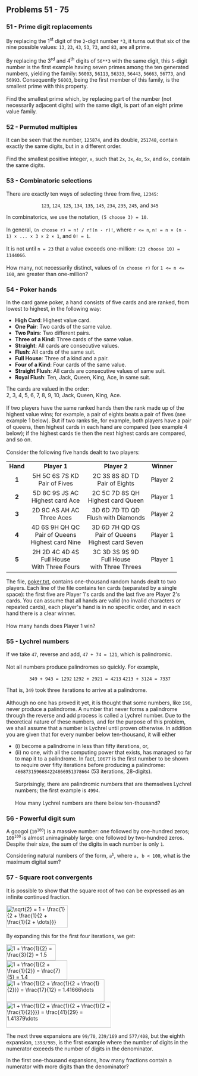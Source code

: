 ## Problems 51 - 75
### 51 - Prime digit replacements
By replacing the 1<sup>st</sup> digit of the `2`-digit number `*3`, it turns out that
six of the nine possible values: `13`, `23`, `43`, `53`, `73`, and `83`, are all prime.\
\
By replacing the 3<sup>rd</sup> and 4<sup>th</sup> digits of `56**3` with the same digit,
this `5`-digit number is the first example having seven primes among the ten generated
numbers, yielding the family: `56003`, `56113`, `56333`, `56443`, `56663`, `56773`, and
`56993`. Consequently `56003`, being the first member of this family, is the smallest
prime with this property.\
\
Find the smallest prime which, by replacing part of the number (not necessarily
adjacent digits) with the same digit, is part of an eight prime value family.

### 52 - Permuted multiples
It can be seen that the number, `125874`, and its double, `251748`,
contain exactly the same digits, but in a different order.\
\
Find the smallest positive integer, `x`, such that `2x`, `3x`, `4x`,
`5x`, and `6x`, contain the same digits.

### 53 - Combinatoric selections
There are exactly ten ways of selecting three from five, `12345`:

<p align="center">
<code>123</code>, <code>124</code>, <code>125</code>, <code>134</code>,
<code>135</code>, <code>145</code>, <code>234</code>, <code>235</code>,
<code>245</code>, and <code>345</code>
</p>

In combinatorics, we use the notation, `(5 choose 3) = 10`.\
\
In general, `(n choose r) = n! / r!(n - r)!`, where `r <= n`,
`n! = n × (n - 1) × ... × 3 × 2 × 1`, and `0! = 1`.\
\
It is not until `n = 23` that a value exceeds one-million: `(23 choose 10) = 1144066`.\
\
How many, not necessarily distinct, values of `(n choose r)` for `1 <= n <= 100`, are
greater than one-million?

### 54 - Poker hands
In the card game poker, a hand consists of five cards and are ranked, from lowest
to highest, in the following way:
- **High Card**: Highest value card.
- **One Pair**: Two cards of the same value.
- **Two Pairs**: Two different pairs.
- **Three of a Kind**: Three cards of the same value.
- **Straight**: All cards are consecutive values.
- **Flush**: All cards of the same suit.
- **Full House**: Three of a kind and a pair.
- **Four of a Kind**: Four cards of the same value.
- **Straight Flush**: All cards are consecutive values of same suit.
- **Royal Flush**: Ten, Jack, Queen, King, Ace, in same suit.

The cards are valued in the order:\
2, 3, 4, 5, 6, 7, 8, 9, 10, Jack, Queen, King, Ace.\
\
If two players have the same ranked hands then the rank made up of the highest value
wins; for example, a pair of eights beats a pair of fives (see example 1 below). But
if two ranks tie, for example, both players have a pair of queens, then highest cards
in each hand are compared (see example 4 below); if the highest cards tie then
the next highest cards are compared, and so on.\
\
Consider the following five hands dealt to two players:

<table style="text-align:center">
<tr><td><b>Hand</b></td><td><b>Player 1</b></td>
<td><b>Player 2</b></td><td><b>Winner</b></td></tr>

<tr><td><b>1</b></td><td>5H 5C 6S 7S KD<br>Pair of Fives</td>
<td>2C 3S 8S 8D TD<br>Pair of Eights</td><td>Player 2</td></tr>

<tr><td><b>2</b></td><td>5D 8C 9S JS AC<br>Highest card Ace</td>
<td>2C 5C 7D 8S QH<br>Highest card Queen</td><td>Player 1</td></tr>

<tr><td><b>3</b></td><td>2D 9C AS AH AC<br>Three Aces</td>
<td>3D 6D 7D TD QD<br>Flush  with Diamonds</td><td>Player 2</td></tr>

<tr><td><b>4</b></td><td>4D 6S 9H QH QC<br>Pair of Queens<br>Highest card Nine</td>
<td>3D 6D 7H QD QS<br>Pair of Queens<br>Highest card Seven</td><td>Player 1</td></tr>

<tr><td><b>5</b></td><td>2H 2D 4C 4D 4S<br>Full House<br>With Three Fours</td>
<td>3C 3D 3S 9S 9D<br>Full House<br>with Three Threes</td><td>Player 1</td></tr>
</table>

The file, [poker.txt](../../res/p054_poker.txt), contains one-thousand random hands
dealt to two players. Each line of the file contains ten cards (separated by a single
space): the first five are Player 1's cards and the last five are Player 2's cards.
You can assume that all hands are valid (no invalid characters or repeated cards),
each player's hand is in no specific order, and in each hand there is a clear winner.\
\
How many hands does Player 1 win?

### 55 - Lychrel numbers
If we take `47`, reverse and add, `47 + 74 = 121`, which is palindromic.\
\
Not all numbers produce palindromes so quickly. For example,

<p align="center">
<code>349 + 943 = 1292</code>
<code>1292 + 2921 = 4213</code>
<code>4213 + 3124 = 7337</code>
</p>

That is, `349` took three iterations to arrive at a palindrome.\
\
Although no one has proved it yet, it is thought that some numbers,
like `196`, never produce a palindrome. A number that never forms
a palindrome through the reverse and add process is called a Lychrel
number. Due to the theoretical nature of these numbers, and for the
purpose of this problem, we shall assume that a number is Lychrel until
proven otherwise. In addition you are given that for every number below
ten-thousand, it will either
- (i) become a palindrome in less than fifty iterations, or,
- (ii) no one, with all the computing power that exists, has managed so far to map
it to a palindrome. In fact, `10677` is the first number to be shown to require over
fifty iterations before producing a palindrome: `4668731596684224866951378664` (53
iterations, 28-digits).\
\
Surprisingly, there are palindromic numbers that are themselves Lychrel numbers;
the first example is `4994`.\
\
How many Lychrel numbers are there below ten-thousand?

### 56 - Powerful digit sum
<p>
A googol (<code>10<sup>100</sup></code>) is a massive number: one
followed by one-hundred zeros; <code>100<sup>100</sup></code> is almost
unimaginably large: one followed by two-hundred zeros. Despite their
size, the sum of the digits in each number is only <code>1</code>.
</p>

<p>
Considering natural numbers of the form, <code>a<sup>b</sup></code>,
where <code>a, b < 100</code>, what is the maximum digital sum?
</p>

### 57 - Square root convergents
It is possible to show that the square root of two can be expressed as an infinite
continued fraction.

<p>
<img src="http://www.sciweavers.org/tex2img.php?eq=%5Csqrt%7B2%7D%20%3D%201%20%2B%20%5Cfrac%7B1%7D%7B2%20%2B%20%5Cfrac%7B1%7D%7B2%20%2B%20%5Cfrac%7B1%7D%7B2%20%2B%20%5Cdots%7D%7D%7D&bc=White&fc=Black&im=jpg&fs=12&ff=arev&edit=0" align="center" border="0" alt="\sqrt{2} = 1 + \frac{1}{2 + \frac{1}{2 + \frac{1}{2 + \dots}}}" width="165" height="60" />
</p>

By expanding this for the first four iterations, we get:

<p>
<img src="http://www.sciweavers.org/tex2img.php?eq=1%20%2B%20%5Cfrac%7B1%7D%7B2%7D%20%3D%20%5Cfrac%7B3%7D%7B2%7D%20%3D%201.5&bc=White&fc=Black&im=jpg&fs=12&ff=arev&edit=0" align="center" border="0" alt="1 + \frac{1}{2} = \frac{3}{2} = 1.5" width="133" height="43" /><br>
<img src="http://www.sciweavers.org/tex2img.php?eq=1%20%2B%20%5Cfrac%7B1%7D%7B2%20%2B%20%5Cfrac%7B1%7D%7B2%7D%7D%20%3D%20%5Cfrac%7B7%7D%7B5%7D%20%3D%201.4&bc=White&fc=Black&im=jpg&fs=12&ff=arev&edit=0" align="center" border="0" alt="1 + \frac{1}{2 + \frac{1}{2}} = \frac{7}{5} = 1.4" width="164" height="51" /><br>
<img src="http://www.sciweavers.org/tex2img.php?eq=1%20%2B%20%5Cfrac%7B1%7D%7B2%20%2B%20%5Cfrac%7B1%7D%7B2%20%2B%20%5Cfrac%7B1%7D%7B2%7D%7D%7D%20%3D%20%5Cfrac%7B17%7D%7B12%7D%20%3D%201.41666%5Cdots&bc=White&fc=Black&im=jpg&fs=12&ff=arev&edit=0" align="center" border="0" alt="1 + \frac{1}{2 + \frac{1}{2 + \frac{1}{2}}} = \frac{17}{12} = 1.41666\dots" width="264" height="60" /><br>
<img src="http://www.sciweavers.org/tex2img.php?eq=1%20%2B%20%5Cfrac%7B1%7D%7B2%20%2B%20%5Cfrac%7B1%7D%7B2%20%2B%20%5Cfrac%7B1%7D%7B2%20%2B%20%5Cfrac%7B1%7D%7B2%7D%7D%7D%7D%20%3D%20%5Cfrac%7B41%7D%7B29%7D%20%3D%201.41379%5Cdots&bc=White&fc=Black&im=jpg&fs=12&ff=arev&edit=0" align="center" border="0" alt="1 + \frac{1}{2 + \frac{1}{2 + \frac{1}{2 + \frac{1}{2}}}} = \frac{41}{29} = 1.41379\dots" width="282" height="69" />
</p>

<p>
The next three expansions are <code>99/70</code>, <code>239/169</code> and
<code>577/408</code>, but the eighth expansion, <code>1393/985</code>, is the first
example where the number of digits in the numerator exceeds the number of digits in
the denominator.
</p>

In the first one-thousand expansions, how many fractions contain a numerator with
more digits than the denominator?
